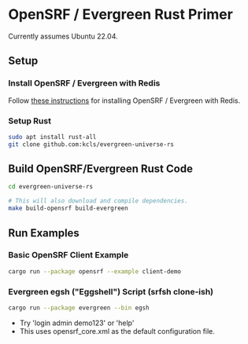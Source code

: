 # OpenSRF / Evergreen Rust Primer

Currently assumes Ubuntu 22.04.

## Setup

### Install OpenSRF / Evergreen with Redis

Follow [these instructions](
    https://github.com/berick/evergreen-ansible-installer/tree/working/ubuntu-22.04-redis)
for installing OpenSRF / Evergreen with Redis.

### Setup Rust

```sh
sudo apt install rust-all 
git clone github.com:kcls/evergreen-universe-rs                                
```

## Build OpenSRF/Evergreen Rust Code

```sh
cd evergreen-universe-rs

# This will also download and compile dependencies.
make build-opensrf build-evergreen
```

## Run Examples

### Basic OpenSRF Client Example

```sh
cargo run --package opensrf --example client-demo
```

### Evergreen egsh ("Eggshell") Script (srfsh clone-ish)

```sh
cargo run --package evergreen --bin egsh
```

* Try 'login admin demo123' or 'help'
* This uses opensrf\_core.xml as the default configuration file.


